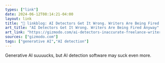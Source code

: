 ```yaml
---
types: ["link"]
date: 2024-06-12T08:14:21-04:00
layout: link
title: "🔗 linkblog: AI Detectors Get It Wrong. Writers Are Being Fired Anyway'"
art_title: "AI Detectors Get It Wrong. Writers Are Being Fired Anyway"
art_link: "https://gizmodo.com/ai-detectors-inaccurate-freelance-writers-fired-1851529820"
sources: ["gizmodo.com"]
tags: ["generative AI","AI detection"]
---
```

Generative AI suuuucks, but AI detection software may suck even more.
